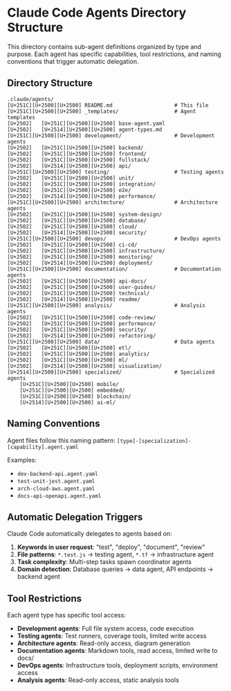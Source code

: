 # Claude Code Agents Directory Structure

This directory contains sub-agent definitions organized by type and purpose. Each agent has specific capabilities, tool restrictions, and naming conventions that trigger automatic delegation.

## Directory Structure

```
.claude/agents/
[U+251C][U+2500][U+2500] README.md                    # This file
[U+251C][U+2500][U+2500] _templates/                  # Agent templates
[U+2502]   [U+251C][U+2500][U+2500] base-agent.yaml
[U+2502]   [U+2514][U+2500][U+2500] agent-types.md
[U+251C][U+2500][U+2500] development/                 # Development agents
[U+2502]   [U+251C][U+2500][U+2500] backend/
[U+2502]   [U+251C][U+2500][U+2500] frontend/
[U+2502]   [U+251C][U+2500][U+2500] fullstack/
[U+2502]   [U+2514][U+2500][U+2500] api/
[U+251C][U+2500][U+2500] testing/                     # Testing agents
[U+2502]   [U+251C][U+2500][U+2500] unit/
[U+2502]   [U+251C][U+2500][U+2500] integration/
[U+2502]   [U+251C][U+2500][U+2500] e2e/
[U+2502]   [U+2514][U+2500][U+2500] performance/
[U+251C][U+2500][U+2500] architecture/                # Architecture agents
[U+2502]   [U+251C][U+2500][U+2500] system-design/
[U+2502]   [U+251C][U+2500][U+2500] database/
[U+2502]   [U+251C][U+2500][U+2500] cloud/
[U+2502]   [U+2514][U+2500][U+2500] security/
[U+251C][U+2500][U+2500] devops/                      # DevOps agents
[U+2502]   [U+251C][U+2500][U+2500] ci-cd/
[U+2502]   [U+251C][U+2500][U+2500] infrastructure/
[U+2502]   [U+251C][U+2500][U+2500] monitoring/
[U+2502]   [U+2514][U+2500][U+2500] deployment/
[U+251C][U+2500][U+2500] documentation/               # Documentation agents
[U+2502]   [U+251C][U+2500][U+2500] api-docs/
[U+2502]   [U+251C][U+2500][U+2500] user-guides/
[U+2502]   [U+251C][U+2500][U+2500] technical/
[U+2502]   [U+2514][U+2500][U+2500] readme/
[U+251C][U+2500][U+2500] analysis/                    # Analysis agents
[U+2502]   [U+251C][U+2500][U+2500] code-review/
[U+2502]   [U+251C][U+2500][U+2500] performance/
[U+2502]   [U+251C][U+2500][U+2500] security/
[U+2502]   [U+2514][U+2500][U+2500] refactoring/
[U+251C][U+2500][U+2500] data/                        # Data agents
[U+2502]   [U+251C][U+2500][U+2500] etl/
[U+2502]   [U+251C][U+2500][U+2500] analytics/
[U+2502]   [U+251C][U+2500][U+2500] ml/
[U+2502]   [U+2514][U+2500][U+2500] visualization/
[U+2514][U+2500][U+2500] specialized/                 # Specialized agents
    [U+251C][U+2500][U+2500] mobile/
    [U+251C][U+2500][U+2500] embedded/
    [U+251C][U+2500][U+2500] blockchain/
    [U+2514][U+2500][U+2500] ai-ml/
```

## Naming Conventions

Agent files follow this naming pattern:
`[type]-[specialization]-[capability].agent.yaml`

Examples:
- `dev-backend-api.agent.yaml`
- `test-unit-jest.agent.yaml`
- `arch-cloud-aws.agent.yaml`
- `docs-api-openapi.agent.yaml`

## Automatic Delegation Triggers

Claude Code automatically delegates to agents based on:
1. **Keywords in user request**: "test", "deploy", "document", "review"
2. **File patterns**: `*.test.js` -> testing agent, `*.tf` -> infrastructure agent
3. **Task complexity**: Multi-step tasks spawn coordinator agents
4. **Domain detection**: Database queries -> data agent, API endpoints -> backend agent

## Tool Restrictions

Each agent type has specific tool access:
- **Development agents**: Full file system access, code execution
- **Testing agents**: Test runners, coverage tools, limited write access
- **Architecture agents**: Read-only access, diagram generation
- **Documentation agents**: Markdown tools, read access, limited write to docs/
- **DevOps agents**: Infrastructure tools, deployment scripts, environment access
- **Analysis agents**: Read-only access, static analysis tools